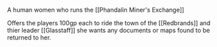 
A human women who runs the [[Phandalin Miner's Exchange]]

Offers the players 100gp each to ride the town of the [[Redbrands]] and thier leader [[Glasstaff]]  she wants any documents or maps found to be returned to her.
